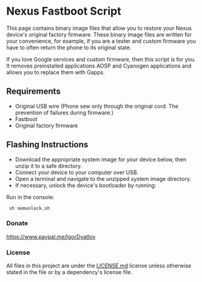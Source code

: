 # Nexus Fastboot Script
This page contains binary image files that allow you to restore your Nexus device's original factory firmware. These binary image files are written for your convenience, for example, if you are a tester and custom firmware you have to often return the phone to its original state.

If you love Google services and custom firmware, then this script is for you. It removes preinstalled applications AOSP and Cyanogen applications and allows you to replace them with Gapps.

## Requirements
 - Original USB wire (Phone sew only through the original cord. The prevention of failures during firmware.)
 - Fastboot
 - Original factory firmware

## Flashing Instructions
 - Download the appropriate system image for your device below, then unzip it to a safe directory.
 - Connect your device to your computer over USB.
 - Open a terminal and navigate to the unzipped system image directory.
 - If necessary, unlock the device's bootloader by running:

Run in the console:

     sh oemunlock.sh

### Donate
https://www.paypal.me/IgorDyatlov 

### License
All files in this project are under the [LICENSE.md](LICENSE.md) license unless otherwise stated in the file or by a dependency's license file.
